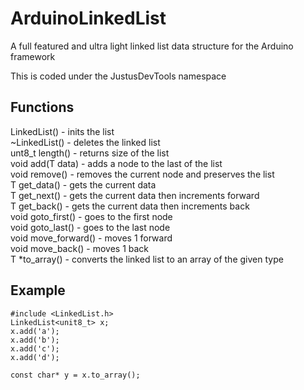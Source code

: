 # ArduinoLinkedList
A full featured and ultra light linked list data structure for the Arduino framework

This is coded under the JustusDevTools namespace

## Functions
LinkedList() - inits the list  
~LinkedList() - deletes the linked list  
unt8_t length() - returns size of the list  
void add(T data) - adds a node to the last of the list  
void remove() - removes the current node and preserves the list  
T get_data() - gets the current data  
T get_next() - gets the current data then increments forward  
T get_back() - gets the current data then increments back  
void goto_first() - goes to the first node  
void goto_last() - goes to the last node  
void move_forward() - moves 1 forward  
void move_back() - moves 1 back  
T *to_array() - converts the linked list to an array of the given type  

## Example
```
#include <LinkedList.h>
LinkedList<unit8_t> x;
x.add('a');
x.add('b');
x.add('c');
x.add('d');

const char* y = x.to_array();
```
